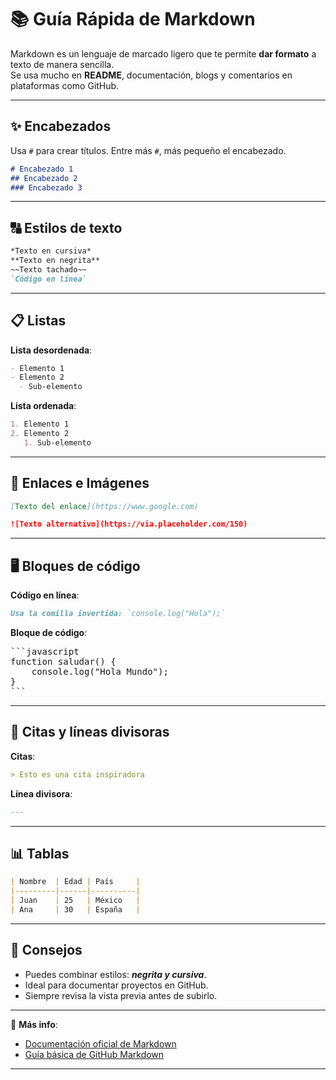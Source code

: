 # 📚 Guía Rápida de Markdown

Markdown es un lenguaje de marcado ligero que te permite **dar formato** a texto de manera sencilla.  
Se usa mucho en **README**, documentación, blogs y comentarios en plataformas como GitHub.

---

## ✨ Encabezados
Usa `#` para crear títulos. Entre más `#`, más pequeño el encabezado.

```markdown
# Encabezado 1
## Encabezado 2
### Encabezado 3
````

---

## 🔠 Estilos de texto

```markdown
*Texto en cursiva*  
**Texto en negrita**  
~~Texto tachado~~  
`Código en línea`
```

---

## 📋 Listas

**Lista desordenada**:

```markdown
- Elemento 1
- Elemento 2
  - Sub-elemento
```

**Lista ordenada**:

```markdown
1. Elemento 1
2. Elemento 2
   1. Sub-elemento
```

---

## 🔗 Enlaces e Imágenes

```markdown
[Texto del enlace](https://www.google.com)

![Texto alternativo](https://via.placeholder.com/150)
```

---

## 🖥️ Bloques de código

**Código en línea**:

```markdown
Usa la comilla invertida: `console.log("Hola");`
```

**Bloque de código**:

<pre>
```javascript
function saludar() {
    console.log("Hola Mundo");
}
```
</pre>

---

## 📌 Citas y líneas divisoras

**Citas**:

```markdown
> Esto es una cita inspiradora
```

**Línea divisora**:

```markdown
---
```

---

## 📊 Tablas

```markdown
| Nombre  | Edad | País     |
|---------|------|----------|
| Juan    | 25   | México   |
| Ana     | 30   | España   |
```

---

## 🎯 Consejos

* Puedes combinar estilos: ***negrita y cursiva***.
* Ideal para documentar proyectos en GitHub.
* Siempre revisa la vista previa antes de subirlo.

---

📢 **Más info**:

* [Documentación oficial de Markdown](https://www.markdownguide.org/)
* [Guía básica de GitHub Markdown](https://docs.github.com/es/github/writing-on-github)

---

